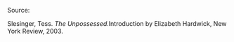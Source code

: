 Source:

Slesinger, Tess. *The Unpossessed*.Introduction by Elizabeth Hardwick, New York Review, 2003.
